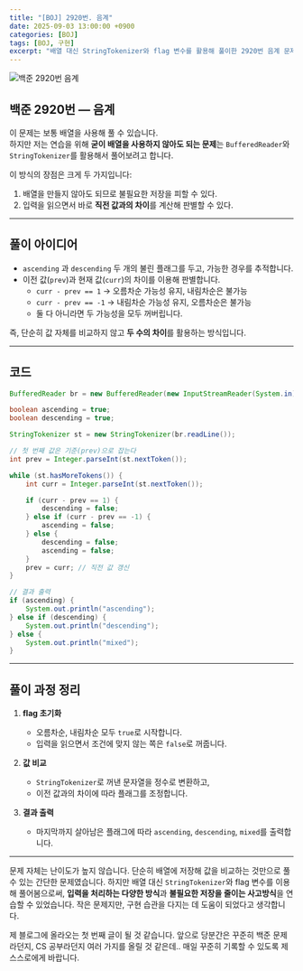 ```yaml
---
title: "[BOJ] 2920번. 음계"
date: 2025-09-03 13:00:00 +0900
categories: [BOJ]
tags: [BOJ, 구현]
excerpt: "배열 대신 StringTokenizer와 flag 변수를 활용해 풀이한 2920번 음계 문제 정리"
---
```


![백준 2920번 음계](/assets/lib/img/image.png)

## 백준 2920번 — 음계

이 문제는 보통 배열을 사용해 풀 수 있습니다.  
하지만 저는 연습을 위해 **굳이 배열을 사용하지 않아도 되는 문제**는 `BufferedReader`와 `StringTokenizer`를 활용해서 풀어보려고 합니다.

이 방식의 장점은 크게 두 가지입니다:
1. 배열을 만들지 않아도 되므로 불필요한 저장을 피할 수 있다.
2. 입력을 읽으면서 바로 **직전 값과의 차이**를 계산해 판별할 수 있다.

---

## 풀이 아이디어

- `ascending` 과 `descending` 두 개의 불린 플래그를 두고, 가능한 경우를 추적합니다.  
- 이전 값(`prev`)과 현재 값(`curr`)의 차이를 이용해 판별합니다.  
  - `curr - prev == 1` → 오름차순 가능성 유지, 내림차순은 불가능  
  - `curr - prev == -1` → 내림차순 가능성 유지, 오름차순은 불가능  
  - 둘 다 아니라면 두 가능성을 모두 꺼버립니다.  

즉, 단순히 값 자체를 비교하지 않고 **두 수의 차이**를 활용하는 방식입니다.  

---

## 코드

```java
BufferedReader br = new BufferedReader(new InputStreamReader(System.in));

boolean ascending = true;
boolean descending = true;

StringTokenizer st = new StringTokenizer(br.readLine());

// 첫 번째 값은 기준(prev)으로 잡는다
int prev = Integer.parseInt(st.nextToken());

while (st.hasMoreTokens()) {
    int curr = Integer.parseInt(st.nextToken());

    if (curr - prev == 1) {
        descending = false;
    } else if (curr - prev == -1) {
        ascending = false;
    } else {
        descending = false;
        ascending = false;
    }
    prev = curr; // 직전 값 갱신
}

// 결과 출력
if (ascending) {
    System.out.println("ascending");
} else if (descending) {
    System.out.println("descending");
} else {
    System.out.println("mixed");
}
````

---

## 풀이 과정 정리

1. **flag 초기화**

   * 오름차순, 내림차순 모두 `true`로 시작합니다.
   * 입력을 읽으면서 조건에 맞지 않는 쪽은 `false`로 꺼줍니다.

2. **값 비교**

   * `StringTokenizer`로 꺼낸 문자열을 정수로 변환하고,
   * 이전 값과의 차이에 따라 플래그를 조정합니다.

3. **결과 출력**

   * 마지막까지 살아남은 플래그에 따라 `ascending`, `descending`, `mixed`를 출력합니다.

---

문제 자체는 난이도가 높지 않습니다. 단순히 배열에 저장해 값을 비교하는 것만으로 풀 수 있는 간단한 문제였습니다.
하지만 배열 대신 `StringTokenizer`와 flag 변수를 이용해 풀어봄으로써,
**입력을 처리하는 다양한 방식**과 **불필요한 저장을 줄이는 사고방식**을 연습할 수 있었습니다.
작은 문제지만, 구현 습관을 다지는 데 도움이 되었다고 생각합니다.

제 블로그에 올라오는 첫 번째 글이 될 것 같습니다. 앞으로 당분간은 꾸준히 백준 문제라던지, CS 공부라던지 여러 가지를 올릴 것 같은데.. 매일 꾸준히 기록할 수 있도록 제 스스로에게 바랍니다.
